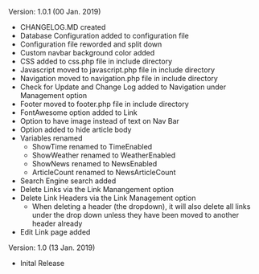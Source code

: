 Version: 1.0.1 (00 Jan. 2019)
- CHANGELOG.MD created
- Database Configuration added to configuration file
- Configuration file reworded and split down
- Custom navbar background color added
- CSS added to css.php file in include directory
- Javascript moved to javascript.php file in include directory 
- Navigation moved to navigation.php file in include directory
- Check for Update and Change Log added to Navigation under Management option
- Footer moved to footer.php file in include directory
- FontAwesome option added to Link 
- Option to have image instead of text on Nav Bar
- Option added to hide article body
- Variables renamed
    * ShowTime renamed to TimeEnabled
    * ShowWeather renamed to WeatherEnabled
    * ShowNews renamed to NewsEnabled
    * ArticleCount renamed to NewsArticleCount
- Search Engine search added
- Delete Links via the Link Manangement option
- Delete Link Headers via the Link Management option
    * When deleting a header (the dropdown), it will also delete all links under the drop down unless they have been moved to another header already
- Edit Link page added


Version: 1.0 (13 Jan. 2019)
- Inital Release